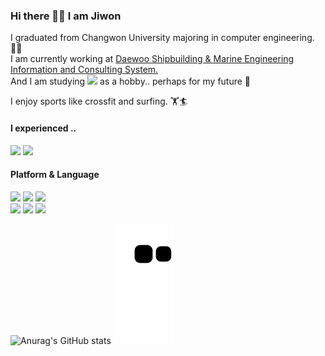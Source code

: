 ### Hi there 🖐🏻 I am Jiwon 
I graduated from Changwon University majoring in computer engineering. 👩‍💻  
I am currently working at <a href="https://www.dsme.co.kr/pub/main/index.do">Daewoo Shipbuilding & Marine Engineering Information and Consulting System.</a>  
And I am studying <img src="https://img.shields.io/badge/Flutter-02569B?style=flat-square&logo=Flutter&logoColor=white"/> as a hobby.. perhaps for my future 🤔

I enjoy sports like crossfit and surfing. 🏋‍🏄  

#### I experienced ..
<img src="https://img.shields.io/badge/42Seoul-000000?style=flat-square&logo=42&logoColor=white"/> <img src="https://img.shields.io/badge/SSAFY-22b0ea?style=flat-square&logoColor=white"/>

#### Platform & Language
<img src="https://img.shields.io/badge/Flutter-02569B?style=flat-square&logo=Flutter&logoColor=white"/> <img src="https://img.shields.io/badge/Android-3DDC84?style=flat-square&logo=Android&logoColor=white"/> <img src="https://img.shields.io/badge/Spring-6DB33F?style=flat-square&logo=Spring&logoColor=white"/>  
<img src="https://img.shields.io/badge/Kotlin-7F52FF?style=flat-square&logo=Kotlin&logoColor=white"/> <img src="https://img.shields.io/badge/JAVA-5382a1?style=flat-square&logoColor=white"/> <img src="https://img.shields.io/badge/Python-3776AB?style=flat-square&logo=Python&logoColor=white"/>

![Anurag's GitHub stats](https://github-readme-stats.vercel.app/api?username=HWNAGJIWON&show_icons=true&theme=radical)
![snake gif](https://github.com/HWNAGJIWON/HWNAGJIWON/blob/output/github-contribution-grid-snake.svg)
